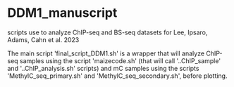 # DDM1_manuscript
scripts use to analyze ChIP-seq and BS-seq datasets for Lee, Ipsaro, Adams, Cahn et al. 2023

The main script 'final_script_DDM1.sh' is a wrapper that will analyze ChIP-seq samples using the script 'maizecode.sh' (that will call '..ChIP_sample' and '..ChIP_analysis.sh' scripts) and mC samples using the scripts 'MethylC_seq_primary.sh' and 'MethylC_seq_secondary.sh', before plotting.
